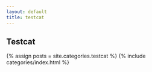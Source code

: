 ```yaml
---
layout: default
title: testcat
---
```

Testcat
-------
{% assign posts = site.categories.testcat %}
{% include categories/index.html %}
